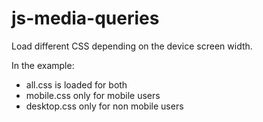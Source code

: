 js-media-queries
================

Load different CSS depending on the device screen width.

In the example:
- all.css is loaded for both
- mobile.css only for mobile users
- desktop.css only for non mobile users
